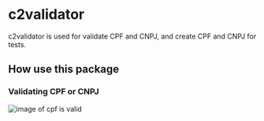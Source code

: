 # c2validator
c2validator is used for validate CPF and CNPJ, and create CPF and CNPJ for tests.

## **How use this package**
### Validating CPF or CNPJ

  ![image of cpf is valid](https://drive.google.com/file/d/1-bg-4XxjprN18m-D4Hapmlj3MDJZz9et/view?usp=sharing)
